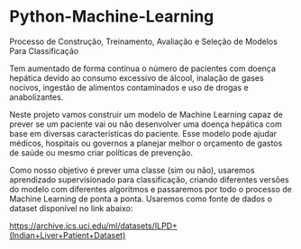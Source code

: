 # Python-Machine-Learning
Processo de Construção, Treinamento, Avaliação e Seleção de Modelos Para Classificação


Tem aumentado de forma contínua o número de pacientes com doença hepática devido ao consumo excessivo de álcool, inalação de gases nocivos, ingestão de alimentos contaminados e uso de drogas e anabolizantes.

Neste projeto vamos construir um modelo de Machine Learning capaz de prever se um paciente vai ou não desenvolver uma doença hepática com base em diversas características do paciente. Esse modelo pode ajudar médicos, hospitais ou governos a planejar melhor o orçamento de gastos de saúde ou mesmo criar políticas de prevenção.

Como nosso objetivo é prever uma classe (sim ou não), usaremos aprendizado supervisionado para classificação, criando diferentes versões do modelo com diferentes algoritmos e passaremos por todo o processo de Machine Learning de ponta a ponta. Usaremos como fonte de dados o dataset disponível no link abaixo:

https://archive.ics.uci.edu/ml/datasets/ILPD+(Indian+Liver+Patient+Dataset)

